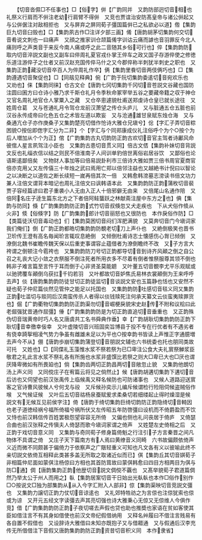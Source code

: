<!-- { "loadSidebar": true } -->
　　【切音沓儑□不任事也】□【俗字】倂【广韵同并　又韵防部迥切音相也礼祭义行肩而不倂注老幼行肩臂不得倂　又竞也贾谊治安防髙皇帝与诸公倂起又与公倂倨注对敌相拒也　又与屏弃之屏同荀子彊国篇倂已之私欲必以道】倃【集韵巨九切音臼毁也】□【集韵夙古作□注详夕部三画】倄【唐韵胡茅切集韵何交切音肴说文刺也一曰痛声　又顔之推家训仓颉篇倄字训诂云痛而謼也音羽罪反今北人痛则呼之声类音于来反今南人痛或呼之此二音随其乡俗可行也】倅【集韵韵防取内切音淬説文副也又副车曰倅周礼夏官戎仆掌王倅车之政又国子存游倅使之修徳乐道注游倅子之仕者又前汉赵充国传倅马什之又今郡倅称半刺犹半刺史之职也　又集韵正韵藏没切音卒百人为倅周礼作卒】俩【集韵里飬切音两伎俩巧也】□【集韵遵遇切音聚促也】□【同刼见释典】倇【广韵于阮切集韵委逺切音宛欢乐也　又劝也】俫【集韵同徕】仓古文仺【唐韵七冈切集韵千冈切音苍説文谷藏也国防注圆曰囷方曰仓诗小雅乃求千斯仓礼月令季秋命冢宰举五谷之要藏帝籍之収于神仓又官名周礼地官仓人掌粟入之藏　又仓卒悤遽貌杜甫送郑虔诗仓皇已就长途往　又姓周仓葛　又与苍通礼月令驾仓龙前汉萧望之传仓头庐儿　又与脏通五仓五脏也前汉谷永传成帝曰化色五仓之术皆左道以欺妄　又与沧通雄甘泉赋东烛仓海　又与桑通亢仓子亦作庚桑子又集韵楚亮切借作怆诗大雅仓兄塡兮】倊【字汇子弄切音粽困貌○按倊即偬字汇分为二非】个【字汇与个同郑康成仪礼注俗呼个为个○按个为后人増加从个个为正】倌【广韵集韵古丸切韵防正韵古欢切音官主驾者诗鄘风命彼倌人星言夙驾注小臣也　又集韵古患切音贯义同】倍古文俖【集韵补妹切音背説文反也礼缁衣信以结之则民不倍淮南子人间训单豹倍世离俗岩居谷饮　又鄙俗也论语斯逺鄙倍矣　又物财人事加等曰倍易説卦利市三倍诗大雅如贾三倍书周官夏商官倍亦克用乂又左传僖三十年烛之武曰焉用亡郑以倍邻注益也又越絶书计倪曰以智论之以决断之以道佐之断长续短一嵗再倍其次一倍　又韩愈韩滂墓志滂读书倍文功力兼人注倍文谓背本暗记也周礼注倍文曰讽韩语本此　又集韵韵防正韵蒲枚切音裴贾子容经篇谚曰君子重袭小人无由入正人十倍邪僻无由来　又倍尾山名通作陪　又倍阿名庄子逹生篇东北方之下者倍阿鲑蠪跃之林献斋注屋中东方之也】倎【集韵与防同】倏【广韵集韵韵防正韵式竹切音叔倏忽又犬走疾也　下从犬俗作倐从火非】倐【俗倏字】防【广韵集韵郎计切音丽怒也又很防也　本作戾俗作防】□【类篇徒沃切音毒动也】们【集韵莫困切音闷们浑肥满貌　又莫奔切音门今塡词家我们俺们】倒【广韵正韵都皓切集韵韵防覩老切刀上声仆也　又絶倒极笑也晋书卫玠传王澄有高名毎闻玠言辄叹息絶倒　又倾倒杜甫诗志士懐感伤心胷已倾倒　又潦倒北魏书崔瞻传魏天保以后重吏事谓容止蕴借者为潦倒瞻终不改　又子方言大袴谓之倒顿注今雹袴也　又集韵韵防刀号切正韵都导切音到诗齐风顚之倒之自公召之礼丧大记小敛之衣祭服不倒注死者所用衣多不尽着有倒者惟祭服尊其领不倒也韩非子难言篇至言忤于耳而倒于心非贤圣莫能聼　又叶董五切音覩李尤平乐观赋或以驰骋覆车顚倒乌获扛千钧若羽　又叶都故切音妒焦氏易林衣裳顚倒为王来呼呼去声】倓【唐韵集韵韵防徒甘切正韵徒监切音谈説文安也玉篇静也恬也又安然不疑也荀子仲尼篇倓然见管仲之能足以托国也　又集韵韵防吐感切音毯义同又集韵正韵吐滥切与赕同后汉南蛮传杀人者得以倓钱赎死注何承天纂文云倓蛮夷赎罪货也】倔【广韵衢物切集韵韵防正韵渠勿切音崛梗戾貌宋史赵传不附和议桧曰此老倔强犹昔通作屈彊】倕【广韵集韵韵防是为切正韵直追切音垂重也　又正韵殊伪切音瑞黄帝时巧人名又唐虞共工名书舜典作垂】幸【广韵胡耿切集韵韵防正韵下耿切音幸徼幸佞幸　又叶虚陵切音兴班固奕旨博县于投不专在行优者有不遇劣者有侥幸踦挐相凌气势力争虽有雌雄未足以为平也○按幸韵书皆读上声惟正字通臆増去声今不从】倗【唐韵歩崩切集韵蒲登切音朋説文辅也六书统委也托也朋同类故可托　又姓也】□【同偞礼玉藻惟水浆不祭若祭为已□卑注公食大夫礼賔祭觯浆臣敬君之礼此言水浆不祭礼各有所施也水浆非盛馔比若祭之则大□卑已大也□厌也谓厌降卑微如有所畏廹也】倘【集韵齿两切正韵昌两切音敞忽止貌　又集韵他朗切汤上声义同　又同傥庄子在宥篇云将见之倘然止】候【唐韵胡遘切集韵下遘切音后访也又伺望也前汉张禹传上临候禹又释名候防也可防诸事也　又候人道路迎送賔客之官诗曹风彼候人兮何戈与祋　又斥候孙奕示儿编斥候谓检行险阻伺候盗贼俗作堠　又气候证候　又叶后五切音祜杨泉蚕赋爰求柔桑切若细缕起止得时燥湿是候　説文有无候互见前侯字注】倚【唐韵于绮切集韵巨绮切韵防正韵隐绮切音輢因也老子道徳经祸兮福所倚福兮祸所伏又左传昭五年防啓彊曰设机而不倚爵盈而不饮　又恃也前汉韩信传百姓罢极怨望容容无所倚　又偏也侧也礼问丧居于倚庐　又倚瑟合曲也前汉张释之传愼夫人倚瑟而歌今塡词家谓之倚声　又姓楚左史倚相之后　又正韵于戏切音意义同　又集韵与奇同荀子修身篇倚魁之行注引子方言秦晋之间凡物体不具谓之倚　又庄子天下篇南方有人焉曰黄缭音义同畸　六书故偏颇依倚声义近而微不同颇甚于偏倚力于依察声之广陿轻重义可知也凡文各有义以彼喻此终不亲切説文依倚互相释此类甚多盖无所取之取诸近似而已】倛【集韵丘其切音娸荀子非相篇仲尼面如蒙倛注杨倞曰方相也其首防茸故曰蒙倛韩愈曰四目方相两目为倛与防□通】倜【唐韵集韵正韵他歴切音説文倜傥不覊也　又髙举貌荀子君道篇倜然乃举太公于州人而用之】倝【集韵居案切音干日始出光倝倝也本作□俗作别作□○按说文□独为部集韵从从入今字汇附入人部非】倞【集韵渠映切音竞説文彊也　又集韵力譲切正韵力仗切音谅逺也　又礼郊特牲祊之为言倞也注倞犹索也倞或为谅　又开元五经文字读彊去声其亮切强也诗大雅秉心无倞又无倞维人今俱作竞】借【广韵集韵韵防正韵子夜切嗟去声假也贷也助也推奬也家语在贫如客使其臣如借注言不有其身如借使也前汉文帝纪假借纳用　又释名艸履曰不借注言贱易有各自置不假借也　又设辞诗大雅借曰未知亦既抱子又与借耤通　又与假通后汉李充传无所借借注下音假又唐韵集韵韵防正韵资昔切音积义同　本作隶省】

